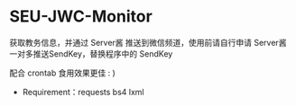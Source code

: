 # SEU-JWC-Monitor

获取教务信息，并通过 Server酱 推送到微信频道，使用前请自行申请 Server酱 一对多推送SendKey，替换程序中的 SendKey

配合 crontab 食用效果更佳 : )

- Requirement：requests bs4 lxml
